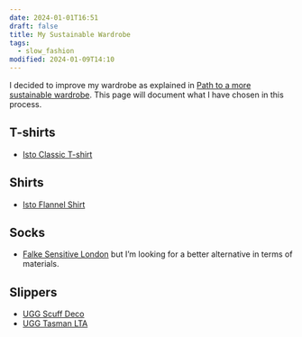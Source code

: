 ```yaml
---
date: 2024-01-01T16:51
draft: false
title: My Sustainable Wardrobe
tags:
  - slow_fashion
modified: 2024-01-09T14:10
---
```

I decided to improve my wardrobe as explained in [Path to a more sustainable wardrobe](path_to_a_more_sustainable_wardrobe.md). This page will document what I have chosen in this process.

## T-shirts

- [Isto Classic T-shirt](isto.md)

## Shirts

- [Isto Flannel Shirt](isto.md)

## Socks

- [Falke Sensitive London](falke.md) but I’m looking for a better alternative in terms of materials.

## Slippers

- [UGG Scuff Deco](ugg.md)
- [UGG Tasman LTA](ugg.md)